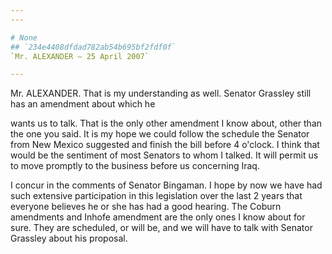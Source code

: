 ```yaml
---
---

# None
## `234e4408dfdad782ab54b695bf2fdf0f`
`Mr. ALEXANDER — 25 April 2007`

---
```



Mr. ALEXANDER. That is my understanding as well. Senator Grassley 
still has an amendment about which he


wants us to talk. That is the only other amendment I know about, other 
than the one you said. It is my hope we could follow the schedule the 
Senator from New Mexico suggested and finish the bill before 4 o'clock. 
I think that would be the sentiment of most Senators to whom I talked. 
It will permit us to move promptly to the business before us concerning 
Iraq.

I concur in the comments of Senator Bingaman. I hope by now we have 
had such extensive participation in this legislation over the last 2 
years that everyone believes he or she has had a good hearing. The 
Coburn amendments and Inhofe amendment are the only ones I know about 
for sure. They are scheduled, or will be, and we will have to talk with 
Senator Grassley about his proposal.